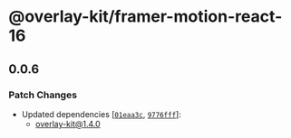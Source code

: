 # @overlay-kit/framer-motion-react-16

## 0.0.6

### Patch Changes

- Updated dependencies [[`01eaa3c`](https://github.com/toss/overlay-kit/commit/01eaa3c41e367224852cad56bc0214f1bf05ff77), [`9776fff`](https://github.com/toss/overlay-kit/commit/9776fff2bccc683afb9dfdfa7ad0b568cd902b7d)]:
  - overlay-kit@1.4.0
